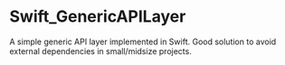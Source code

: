 # Swift_GenericAPILayer
A simple generic API layer implemented in Swift. Good solution to avoid external dependencies in small/midsize projects.
